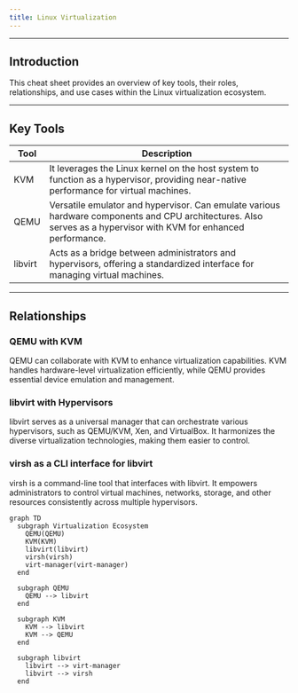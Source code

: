 ```yaml
---
title: Linux Virtualization
---
```


______________________________________________________________________

## Introduction

This cheat sheet provides an overview of key tools, their roles, relationships, and use cases within the Linux virtualization ecosystem.

______________________________________________________________________

## Key Tools

| Tool    | Description                                                                                                                                                      |
| ------- | ---------------------------------------------------------------------------------------------------------------------------------------------------------------- |
| KVM     | It leverages the Linux kernel on the host system to function as a hypervisor, providing near-native performance for virtual machines.                            |
| QEMU    | Versatile emulator and hypervisor. Can emulate various hardware components and CPU architectures. Also serves as a hypervisor with KVM for enhanced performance. |
| libvirt | Acts as a bridge between administrators and hypervisors, offering a standardized interface for managing virtual machines.                                        |

______________________________________________________________________

## Relationships

### QEMU with KVM

QEMU can collaborate with KVM to enhance virtualization capabilities. KVM handles hardware-level virtualization efficiently, while QEMU provides essential device emulation and management.

### libvirt with Hypervisors

libvirt serves as a universal manager that can orchestrate various hypervisors, such as QEMU/KVM, Xen, and VirtualBox. It harmonizes the diverse virtualization technologies, making them easier to control.

### virsh as a CLI interface for libvirt

virsh is a command-line tool that interfaces with libvirt. It empowers administrators to control virtual machines, networks, storage, and other resources consistently across multiple hypervisors.

```mermaid
graph TD
  subgraph Virtualization Ecosystem
    QEMU(QEMU)
    KVM(KVM)
    libvirt(libvirt)
    virsh(virsh)
    virt-manager(virt-manager)
  end

  subgraph QEMU
    QEMU --> libvirt
  end

  subgraph KVM
    KVM --> libvirt
    KVM --> QEMU
  end

  subgraph libvirt
    libvirt --> virt-manager
    libvirt --> virsh
  end
```
